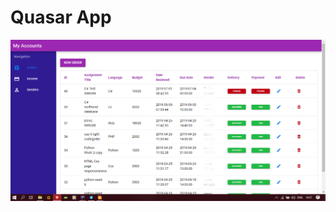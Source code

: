 # Quasar App

![alt screenshot](https://github.com/BettTheTimeTraveller/Quasar_Accounts_Multiplatform_App/blob/master/screenshot1.png)
